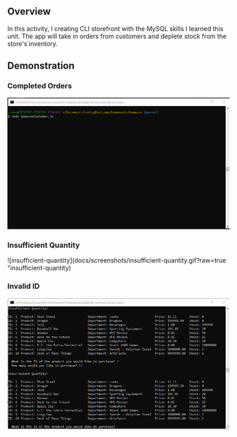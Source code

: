 ## Overview

In this activity, I creating CLI storefront with the MySQL skills I learned this unit. The app will take in orders from customers and deplete stock from the store's inventory.

## Demonstration

### Completed Orders

![completed-orders](docs/screenshots/completed-orders.gif?raw=true "completed-orders")

### Insufficient Quantity

![insufficient-quantity](docs/screenshots/insufficient-quantity.gif?raw=true "insufficient-quantity)

### Invalid ID

![invalid-id](docs/screenshots/invalid-id.gif?raw=true "invalid-id")
